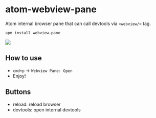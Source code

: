 # atom-webview-pane

Atom internal browser pane that can call devtools via `<webview/>` tag.

```
apm install webview-pane
```

![](http://i.gyazo.com/aab6af31882ccecc93645532a188e130.gif)

## How to use

- `cmd+p` -> `Webview Pane: Open`
- Enjoy!

## Buttons

- reload: reload browser
- devtools: open internal devtools
